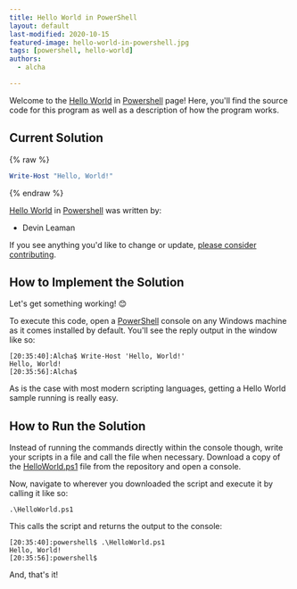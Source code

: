 ```yaml
---
title: Hello World in PowerShell
layout: default
last-modified: 2020-10-15
featured-image: hello-world-in-powershell.jpg
tags: [powershell, hello-world]
authors:
  - alcha

---
```


Welcome to the [Hello World](https://rzuckerm.github.io/sample-programs-website-copy/projects/hello-world) in [Powershell](https://rzuckerm.github.io/sample-programs-website-copy/languages/powershell) page! Here, you'll find the source code for this program as well as a description of how the program works.

## Current Solution

{% raw %}

```powershell
Write-Host "Hello, World!"
```

{% endraw %}

[Hello World](https://rzuckerm.github.io/sample-programs-website-copy/projects/hello-world) in [Powershell](https://rzuckerm.github.io/sample-programs-website-copy/languages/powershell) was written by:

- Devin Leaman

If you see anything you'd like to change or update, [please consider contributing](https://github.com/TheRenegadeCoder/sample-programs).

## How to Implement the Solution

Let's get something working! 😊

To execute this code, open a [PowerShell][1] console on any Windows machine as it
comes installed by default. You'll see the reply output in the window like so:

```console
[20:35:40]:Alcha$ Write-Host 'Hello, World!'
Hello, World!
[20:35:56]:Alcha$
```

As is the case with most modern scripting languages, getting a Hello World
sample running is really easy.

[1]: https://learn.microsoft.com/en-us/powershell/


## How to Run the Solution

Instead of running the commands directly within the console though, write your
scripts in a file and call the file when necessary. Download a copy of the
[HelloWorld.ps1][2] file from the repository and open a console.

Now, navigate to wherever you downloaded the script and execute it by calling
it like so:

```console
.\HelloWorld.ps1
```

This calls the script and returns the output to the console:

```console
[20:35:40]:powershell$ .\HelloWorld.ps1
Hello, World!
[20:35:56]:powershell$
```

And, that's it!

[2]: https://github.com/TheRenegadeCoder/sample-programs/blob/main/archive/p/powershell/HelloWorld.ps1
